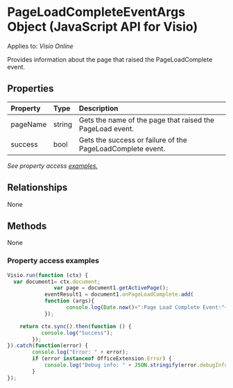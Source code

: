 # PageLoadCompleteEventArgs Object (JavaScript API for Visio)

Applies to: _Visio Online_

Provides information about the page that raised the PageLoadComplete event.

## Properties

| Property	   | Type	|Description
|:---------------|:--------|:----------|
|pageName|string|Gets the name of the page that raised the PageLoad event.|
|success|bool|Gets the success or failure of the PageLoadComplete event.|

_See property access [examples.](#property-access-examples)_

## Relationships
None

## Methods
None

### Property access examples
```js
Visio.run(function (ctx) { 
  var document1= ctx.document;
               var page = document1.getActivePage();
	     	eventResult1 = document1.onPageLoadComplete.add(
			function (args){
			       console.log(Date.now()+":Page Load Complete Event:"+JSON.stringify(args));
			});

	return ctx.sync().then(function () {
		   console.log("Success");
		});
}).catch(function(error) {
		console.log("Error: " + error);
		if (error instanceof OfficeExtension.Error) {
			console.log("Debug info: " + JSON.stringify(error.debugInfo));
		}
});
```